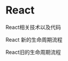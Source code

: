 # React
React相关技术以及代码

React 新的生命周期流程
[](https://github.com/chenjifei/React/blob/master/image/react-new-lifecycle.jpg)

React旧的生命周期流程

[](https://github.com/chenjifei/React/blob/master/image/react-old-lifecycle.jpg)